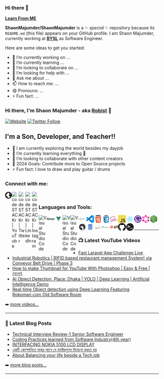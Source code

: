 ### Hi there 👋
**[Learn From ME](https://github.com/ShaonMajumder/development_notes)**

**ShaonMajumder/ShaonMajumder** is a ✨ _special_ ✨ repository because its `README.md` (this file) appears on your GitHub profile.
I am Shaon Majumder, currently working at **[BYSL](https://www.byslglobal.com/)** as Software Engineer.

Here are some ideas to get you started:

- 🔭 I’m currently working on ...
- 🌱 I’m currently learning ...
- 👯 I’m looking to collaborate on ...
- 🤔 I’m looking for help with ...
- 💬 Ask me about ...
- 📫 How to reach me: ...
- 😄 Pronouns: ...
- ⚡ Fun fact: ...

### Hi there, I'm Shaon Majumder - aka [Robist][website] 👋 

[![Website](https://img.shields.io/website?label=codeSTACKr.com&style=for-the-badge&url=https%3A%2F%2Fcodestackr.com)](https://codestackr.com)
[![Twitter Follow](https://img.shields.io/twitter/follow/codeSTACKr?color=1DA1F2&logo=twitter&style=for-the-badge)](https://twitter.com/intent/follow?original_referer=https%3A%2F%2Fgithub.com%2FcodeSTACKr&screen_name=codeSTACKr)

## I'm a Son, Developer, and Teacher!!

- 🔭 I am currently exploring the world besides my dayjob
- 🌱 I’m currently learning everything 🤣
- 👯 I’m looking to collaborate with other content creators
- 🥅 2024 Goals: Contribute more to Open Source projects
- ⚡ Fun fact: I love to draw and play guitar / drums

### Connect with me:

[<img align="left" alt="codeSTACKr.com" width="22px" src="https://raw.githubusercontent.com/iconic/open-iconic/master/svg/globe.svg" />][website]
[<img align="left" alt="codeSTACKr | YouTube" width="22px" src="https://cdn.jsdelivr.net/npm/simple-icons@v3/icons/youtube.svg" />][youtube]
[<img align="left" alt="codeSTACKr | Twitter" width="22px" src="https://cdn.jsdelivr.net/npm/simple-icons@v3/icons/twitter.svg" />][twitter]
[<img align="left" alt="codeSTACKr | LinkedIn" width="22px" src="https://cdn.jsdelivr.net/npm/simple-icons@v3/icons/linkedin.svg" />][linkedin]
[<img align="left" alt="codeSTACKr | Instagram" width="22px" src="https://cdn.jsdelivr.net/npm/simple-icons@v3/icons/instagram.svg" />][instagram]

<br />

### Languages and Tools:
[<img align="left" alt="Visual Studio Code" width="26px" src="https://raw.githubusercontent.com/laravel/art/master/laravel-logo.png" />][webdevplaylist]
[<img align="left" alt="Visual Studio Code" width="26px" src="https://raw.githubusercontent.com/github/explore/7456fdff59816d37ef383a6c8f32a26ff7332db2/topics/django/django.png" />][webdevplaylist]
[<img align="left" alt="Visual Studio Code" width="26px" src="https://raw.githubusercontent.com/vuejs/art/master/logo.png" />][webdevplaylist]
[<img align="left" alt="Visual Studio Code" width="26px" src="https://camo.githubusercontent.com/48d099290b4cb2d7937bcd96e8497cf1845b54a810a6432c70cf944b60b40c77/68747470733a2f2f7261776769742e636f6d2f676f72616e67616a69632f72656163742d69636f6e732f6d61737465722f72656163742d69636f6e732e737667" />][webdevplaylist]
[<img align="left" alt="Visual Studio Code" width="26px" src="https://raw.githubusercontent.com/reduxjs/redux/master/logo/logo.png" />][webdevplaylist]
[<img align="left" alt="Visual Studio Code" width="26px" src="https://raw.githubusercontent.com/github/explore/28b02bbc9ad9f7a503c43775aebeb515dc2da5fc/topics/nextjs/nextjs.png" />][webdevplaylist]


[<img align="left" alt="Visual Studio Code" width="26px" src="https://raw.githubusercontent.com/github/explore/80688e429a7d4ef2fca1e82350fe8e3517d3494d/topics/visual-studio-code/visual-studio-code.png" />][webdevplaylist]
[<img align="left" alt="HTML5" width="26px" src="https://raw.githubusercontent.com/github/explore/80688e429a7d4ef2fca1e82350fe8e3517d3494d/topics/html/html.png" />][webdevplaylist]
[<img align="left" alt="CSS3" width="26px" src="https://raw.githubusercontent.com/github/explore/80688e429a7d4ef2fca1e82350fe8e3517d3494d/topics/css/css.png" />][cssplaylist]
[<img align="left" alt="Sass" width="26px" src="https://raw.githubusercontent.com/github/explore/80688e429a7d4ef2fca1e82350fe8e3517d3494d/topics/sass/sass.png" />][cssplaylist]
[<img align="left" alt="JavaScript" width="26px" src="https://raw.githubusercontent.com/github/explore/80688e429a7d4ef2fca1e82350fe8e3517d3494d/topics/javascript/javascript.png" />][jsplaylist]
[<img align="left" alt="React" width="26px" src="https://raw.githubusercontent.com/github/explore/80688e429a7d4ef2fca1e82350fe8e3517d3494d/topics/react/react.png" />][reactplaylist]
[<img align="left" alt="Gatsby" width="26px" src="https://raw.githubusercontent.com/github/explore/e94815998e4e0713912fed477a1f346ec04c3da2/topics/gatsby/gatsby.png" />][webdevplaylist]
[<img align="left" alt="GraphQL" width="26px" src="https://raw.githubusercontent.com/github/explore/80688e429a7d4ef2fca1e82350fe8e3517d3494d/topics/graphql/graphql.png" />][webdevplaylist]
[<img align="left" alt="Node.js" width="26px" src="https://raw.githubusercontent.com/github/explore/80688e429a7d4ef2fca1e82350fe8e3517d3494d/topics/nodejs/nodejs.png" />][webdevplaylist]
[<img align="left" alt="Deno" width="26px" src="https://raw.githubusercontent.com/github/explore/361e2821e2dea67711cde99c9c40ed357061cf27/topics/deno/deno.png" />][webdevplaylist]
[<img align="left" alt="SQL" width="26px" src="https://raw.githubusercontent.com/github/explore/80688e429a7d4ef2fca1e82350fe8e3517d3494d/topics/sql/sql.png" />][webdevplaylist]
[<img align="left" alt="MySQL" width="26px" src="https://raw.githubusercontent.com/github/explore/80688e429a7d4ef2fca1e82350fe8e3517d3494d/topics/mysql/mysql.png" />][webdevplaylist]
[<img align="left" alt="MongoDB" width="26px" src="https://raw.githubusercontent.com/github/explore/80688e429a7d4ef2fca1e82350fe8e3517d3494d/topics/mongodb/mongodb.png" />][webdevplaylist]
[<img align="left" alt="Git" width="26px" src="https://raw.githubusercontent.com/github/explore/80688e429a7d4ef2fca1e82350fe8e3517d3494d/topics/git/git.png" />][webdevplaylist]
[<img align="left" alt="GitHub" width="26px" src="https://raw.githubusercontent.com/github/explore/78df643247d429f6cc873026c0622819ad797942/topics/github/github.png" />][webdevplaylist]
[<img align="left" alt="Terminal" width="26px" src="https://raw.githubusercontent.com/github/explore/80688e429a7d4ef2fca1e82350fe8e3517d3494d/topics/terminal/terminal.png" />][webdevplaylist]

<br />
<br />

---

### 📺 Latest YouTube Videos

<!-- YOUTUBE:START -->
- [Fast Laravel App Challenge Live](https://www.youtube.com/watch?v=5w9zOjqZg_I)
- [Industrial Robotics | RIFID based restaurant management System| via Conveyor Belt Drive | Phase 3](https://www.youtube.com/watch?v=mG3S9V09oz4)
- [How to make Thumbnail for YouTube With Photoshop | Easy & Free | (বাংলা)](https://www.youtube.com/watch?v=oME7xg-xJo4)
- [AI Object Detection, Place: Dhaka | YOLO | Deep Learning | Artificial Intelligence Demo](https://www.youtube.com/watch?v=aQ1HHXJjG6o)
- [Real-time Object detection using Deep Learning Featuring Rokomari.com Old Software Room](https://www.youtube.com/watch?v=5Nj3ARSmmpc)
<!-- YOUTUBE:END -->

➡️ [more videos...](https://youtube.com/ShaonMajumder)

---

### 📕 Latest Blog Posts

<!-- BLOG-POST-LIST:START -->
- [Technical Interview Review-1 Senior Software Engineer](https://shaonmajumder.medium.com/technical-interview-review-1-senior-software-engineer-f56f1bad479a)
- [Coding Practices learned from Software Industry(4th year)](https://shaonmajumder.medium.com/coding-practices-learned-from-software-industry-4th-year-c80a4e8ea850)
- [INTERFACING NOKIA 5100 LCD DISPLAY](https://tech.rokomari.com/interfacing-nokia-5100-lcd-display/)
- [একটি কোম্পানিতে যাবার আগে যে ফ্যাক্টরগুলো বিবেচনা করতে হয়](https://shaonmajumder.medium.com/%E0%A6%8F%E0%A6%95%E0%A6%9F%E0%A6%BF-%E0%A6%95%E0%A7%8B%E0%A6%AE%E0%A7%8D%E0%A6%AA%E0%A6%BE%E0%A6%A8%E0%A6%BF%E0%A6%A4%E0%A7%87-%E0%A6%AF%E0%A6%BE%E0%A6%AC%E0%A6%BE%E0%A6%B0-%E0%A6%86%E0%A6%97%E0%A7%87-%E0%A6%AF%E0%A7%87-%E0%A6%AB%E0%A7%8D%E0%A6%AF%E0%A6%BE%E0%A6%95%E0%A7%8D%E0%A6%9F%E0%A6%B0%E0%A6%97%E0%A7%81%E0%A6%B2%E0%A7%8B-%E0%A6%AC%E0%A6%BF%E0%A6%AC%E0%A7%87%E0%A6%9A%E0%A6%A8%E0%A6%BE-%E0%A6%95%E0%A6%B0%E0%A6%A4%E0%A7%87-%E0%A6%B9%E0%A6%AF%E0%A6%BC-ddc299cc0e1e)
- [About Balancing your life beside a Tech job](https://shaonmajumder.medium.com/about-balancing-your-life-beside-a-tech-job-b70fa7ab1205)
<!-- BLOG-POST-LIST:END -->

➡️ [more blog posts...](https://shaonmajumder.medium.com)

---

[website]: https://robist.com
[twitter]: https://twitter.com/TheShaonShow
[youtube]: https://youtube.com/ShaonMajumder
[instagram]: https://instagram.com/shaon.majumder
[linkedin]: https://linkedin.com/in/ShaonMajumder
[webdevplaylist]: https://www.youtube.com/playlist?list=PLkwxH9e_vrAJ0WbEsFA9W3I1W-g_BTsbt
[jsplaylist]: https://www.youtube.com/playlist?list=PLkwxH9e_vrALRJKu7wfXby3MKeflhTu6B
[cssplaylist]: https://www.youtube.com/playlist?list=PLkwxH9e_vrALSdvZuEh6gqQdmDoDIoqz4
[reactplaylist]: https://www.youtube.com/playlist?list=PLkwxH9e_vrAK4TdffpxKY3QGyHCpxFcQ0
